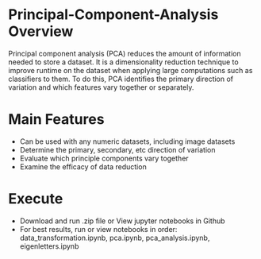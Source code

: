 # Principal-Component-Analysis Overview

Principal component analysis (PCA) reduces the amount of information needed to store a dataset. It is a dimensionality reduction technique to improve runtime on the dataset when applying large computations such as classifiers to them. To do this, PCA identifies the primary direction of variation and which features vary together or separately.


# Main Features

- Can be used with any numeric datasets, including image datasets
- Determine the primary, secondary, etc direction of variation
- Evaluate which principle components vary together
- Examine the efficacy of data reduction


# Execute

- Download and run .zip file or View jupyter notebooks in Github
- For best results, run or view notebooks in order: data_transformation.ipynb, pca.ipynb, pca_analysis.ipynb, eigenletters.ipynb
